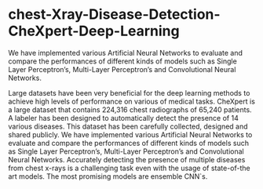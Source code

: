 # chest-Xray-Disease-Detection-CheXpert-Deep-Learning
We have implemented various Artificial Neural Networks to evaluate and compare the performances of different kinds of models such as Single Layer Perceptron’s, Multi-Layer Perceptron’s and Convolutional Neural Networks.


Large datasets have been very beneficial for the deep
learning methods to achieve high levels of performance on various
of medical tasks. CheXpert is a large dataset that contains 224,316
chest radiographs of 65,240 patients. A labeler has been designed
to automatically detect the presence of 14 various diseases. This
dataset has been carefully collected, designed and shared publicly.
We have implemented various Artificial Neural Networks to
evaluate and compare the performances of different kinds of
models such as Single Layer Perceptron’s, Multi-Layer
Perceptron’s and Convolutional Neural Networks. Accurately
detecting the presence of multiple diseases from chest x-rays is a
challenging task even with the usage of state-of-the art models. The
most promising models are ensemble CNN`s.
